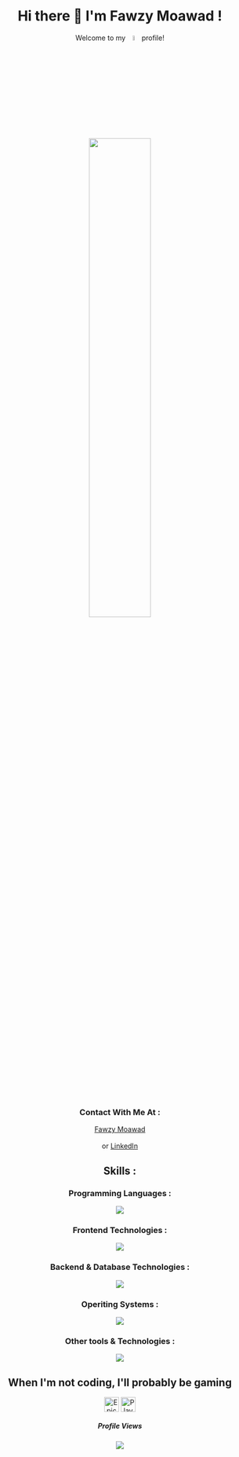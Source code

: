 <div align="center">
  <h1 align="center">
    Hi there 👋 I'm Fawzy Moawad ! 
  </h1>

  <p align="center">
    Welcome to my
    <img src="https://media.giphy.com/media/du3J3cXyzhj75IOgvA/giphy.gif" width="5%">
     profile! 
  </p>
  
  <p align="center">
    <img src="https://media.giphy.com/media/ACzsN9dhQuOZ6RYXcM/giphy.gif" width="50%">
  </p>

  <h3 align="center">
    Contact With Me At : 
  </h3>

  <p align="center">
    <a href="https://fawzymoawad.com/">Fawzy Moawad</a><br />
    <br />
    or <a href="https://www.linkedin.com/in/fawzy-moawad/">LinkedIn</a>
  </p>
</div>

<div align="center">
  <h2 align="center">
    Skills :
  </h2>

  <h3 align="center">
    Programming Languages :
  </h3>
  <a href="https://skillicons.dev">
      <img src="https://skillicons.dev/icons?i=html,css,sass,js,cs,py,swift&perline=4" />
  </a>

  <h3 align="center">
    Frontend Technologies :
  </h3>
  <a href="https://skillicons.dev">
    <img src="https://skillicons.dev/icons?i=bootstrap,tailwind,react,nextjs,jquery,pug&perline=4" />
  </a>

  <h3 align="center">
    Backend & Database Technologies :
  </h3>
  <a href="https://skillicons.dev">
    <img src="https://skillicons.dev/icons?i=nodejs,mongodb,mysql&perline=4" />
  </a>

  <h3 align="center">
    Operiting Systems :
  </h3>
  <a href="https://skillicons.dev">
    <img src="https://skillicons.dev/icons?i=linux,kali,ubuntu,windows,apple&perline=4" />
  </a>

  <h3 align="center">
    Other tools & Technologies :
  </h3>
  <a href="https://skillicons.dev">
    <img src="https://skillicons.dev/icons?i=bash,powershell,vscode,visualstudio,androidstudio,pycharm,git,github,githubactions,gitlab,docker,kubernetes,ansible,redhat,npm,yarn,wordpress,postman,aws,docker,dotnet,vim,vercel,stack  overflow,codepen,raspberrypi,discord,notion,obsidian,ableton&perline=4" />
  </a>

</div>

<div align="center">
  <h2 align="center">
    When I'm not coding, I'll probably be gaming
  </h2>
  <p align="center">
    <a href="https://www.epicgames.com/store/en-US/" target="_blank"><img align="center" src="https://github.com/mishmanners/MishManners/blob/master/Game%20Icons/Epic.png" height="30"       alt="Epic Games logo"/></a>
    <a href="https://www.playstation.com/" target="_blank"><img align="center" src="https://github.com/mishmanners/MishManners/blob/master/Game%20Icons/PS.png" height="30"         alt="PlayStation logo"/></a>
  </p>
</div>

<div align="center">
  <h5 align="center">Profile Views</h5>
  <img src="https://profile-counter.glitch.me/Fawzy-Moawad/count.svg?"  />
</div>
